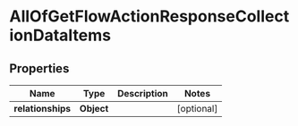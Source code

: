 # AllOfGetFlowActionResponseCollectionDataItems

## Properties
Name | Type | Description | Notes
------------ | ------------- | ------------- | -------------
**relationships** | **Object** |  |  [optional]

